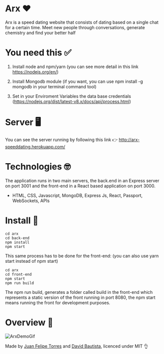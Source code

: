 # Arx ❤️

Arx is a speed dating website that consists of dating based on a single chat for a certain time. Meet new people through conversations, generate chemistry and find your better half

# You need this ✅

1. Install node and npm/yarn (you can see more detail in this link https://nodejs.org/en/)

2. Install Mongodb module (if you want, you can use npm install -g mongodb in your terminal command tool)

3. Set in your Enviroment Variables the data base credentials (https://nodejs.org/dist/latest-v8.x/docs/api/process.html)

# Server 🖥

You can see the server running by following this link 👉 http://arx-speeddating.herokuapp.com/

# Technologies 🤓 

The application runs in two main servers, the back.end in an Express server on port 3001 and the front-end in a React based application on port 3000.

- HTML, CSS, Javascript, MongoDB, Express Js, React, Passport, WebSockets, APIs

# Install 💽

```
cd arx
cd back-end
npm install
npm start
```

This same process has to be done for the front-end: (you can also use yarn start instead of npm start)

```
cd arx
cd front-end
npm start
npm run build
```

The npm run build, generates a folder called build in the front-end which represents a static version of the front running in port 8080, the npm start means running the front for development purposes.

# Overview 🌄

![ArxDemoGif](https://i.imgur.com/c4LvXPI.gif)

Made by [Juan Felipe Torres](https://github.com/jftorresp) and [David Bautista](https://github.com/whatevercamps), licenced under MIT 👌
